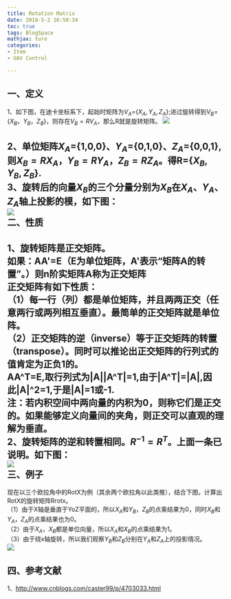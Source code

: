 ```yaml
---
title: Rotation Matrix
date: 2018-5-2 16:50:34  
toc: true
tags: BlogSpace
mathjax: ture
categories:
- Item   
- UAV Control

---
```


一、定义
---
1、如下图，在迪卡坐标系下，起始时矩阵为$V_A$={$X_A,Y_A,Z_A$};进过旋转得到$V_B$={$X_B，Y_B，Z_B$}，则存在$V_B=R V_A$，那么R就是旋转矩阵。
![](https://i.imgur.com/2q77ct2.png)  
<!--more-->   
2、单位矩阵$X_A$={1,0,0}、$Y_A$={0,1,0}、$Z_A$={0,0,1},则$X_B=R X_A，Y_B=R Y_A，Z_B=R Z_A$。得R={$X_B,Y_B,Z_B$}.  
3、旋转后的向量$X_B$的三个分量分别为$X_B$在$X_A$、$Y_A$、$Z_A$轴上投影的模，如下图：  
![](https://i.imgur.com/n1jhjz1.png)  
二、性质
---
1、旋转矩阵是正交矩阵。  	  
	如果：AA'=E（E为单位矩阵，A'表示“矩阵A的转置”。）则n阶实矩阵A称为正交矩阵   
正交矩阵有如下性质：  
	（1）每一行（列）都是单位矩阵，并且两两正交（任意两行或两列相互垂直）。最简单的正交矩阵就是单位阵。  
	（2）正交矩阵的逆（inverse）等于正交矩阵的转置（transpose）。同时可以推论出正交矩阵的行列式的值肯定为正负1的。   
		AA^T=E,取行列式为|A||A^T|=1,由于|A^T|=|A|,因此|A|^2=1,于是|A|=1或-1.  
注：若内积空间中两向量的内积为0，则称它们是正交的。如果能够定义向量间的夹角，则正交可以直观的理解为垂直。  
2、旋转矩阵的逆和转置相同。$R^{-1} = R^T$。上面一条已说明。如下图：   
![](https://i.imgur.com/NZtQMLx.png)  
三、例子
---
现在以三个欧拉角中的RotX为例（其余两个欧拉角以此类推），结合下图，计算出RotX的旋转矩阵Rrotx。  
（1）由于X轴是垂直于YoZ平面的，所以$X_A$和$Y_B$，$Z_B$的点乘结果为0，同时$X_B$和$Y_A$，$Z_A$的点乘结果也为0。  
（2）由于$X_A$，$X_B$都是单位向量，所以$X_A$和$X_B$的点乘结果为1。  
（3）由于绕x轴旋转，所以我们观察$Y_B$和$Z_B$分别在$Y_A$和$Z_A$上的投影情况。  
![](https://i.imgur.com/tgxydLi.png)   

四、参考文献
---
1、http://www.cnblogs.com/caster99/p/4703033.html  